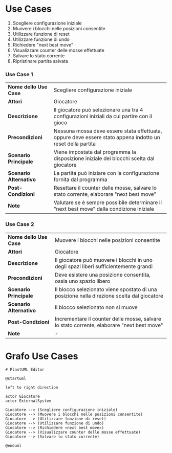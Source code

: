 # Use Cases
1. Scegliere configurazione iniziale
2. Muovere i blocchi nelle posizioni consentite
3. Utilizzare funzione di reset
4. Utilizzare funzione di undo
5. Richiedere "next best move"
6. Visualizzare counter delle mosse effettuate
7. Salvare lo stato corrente
8. Ripristinare partita salvata

### Use Case 1
<table>
  <tr>
    <td><b>Nome dello Use Case</b>
    <td>Scegliere configurazione iniziale</td>
  </tr>
  <tr>
    <td><b>Attori</b></td>
    <td>Giocatore</td>
  </tr>
  <tr>
    <td><b>Descrizione</b></td>
    <td>Il giocatore può selezionare una tra 4 configurazioni iniziali da cui partire con il gioco</td>
  </tr>
  <tr>
    <td><b>Precondizioni</b></td>
    <td>Nessuna mossa deve essere stata effettuata, oppure deve essere stato appena indotto un reset della partita</td>
  </tr>
  <tr>
    <td><b>Scenario Principale</b></td>
    <td>Viene impostata dal programma la disposizione iniziale dei blocchi scelta dal giocatore</td>
  </tr>
  <tr>
    <td><b>Scenario Alternativo</b></td>
    <td>La partita può iniziare con la configurazione fornita dal programma</td>
  </tr>
  <tr>
    <td><b>Post-Condizioni</b></td>
    <td>Resettare il counter delle mosse, salvare lo stato corrente, elaborare "next best move"</td>
  </tr>
    <tr>
    <td><b>Note</b></td>
    <td>Valutare se è sempre possibile determinare il "next best move" dalla condizione iniziale</td>
  </tr>
</table>

### Use Case 2
<table>
  <tr>
    <td><b>Nome dello Use Case</b>
    <td>Muovere i blocchi nelle posizioni consentite</td>
  </tr>
  <tr>
    <td><b>Attori</b></td>
    <td>Giocatore</td>
  </tr>
  <tr>
    <td><b>Descrizione</b></td>
    <td>Il giocatore può muovere i blocchi in uno degli spazi liberi sufficientemente grandi</td>
  </tr>
  <tr>
    <td><b>Precondizioni</b></td>
    <td>Deve esistere una posizione consentita, ossia uno spazio libero</td>
  </tr>
  <tr>
    <td><b>Scenario Principale</b></td>
    <td>Il blocco selezionato viene spostato di una posizione nella direzione scelta dal giocatore</td>
  </tr>
  <tr>
    <td><b>Scenario Alternativo</b></td>
    <td>Il blocco selezionato non si muove</td>
  </tr>
  <tr>
    <td><b>Post-Condizioni</b></td>
    <td>Incrementare il counter delle mosse, salvare lo stato corrente, elaborare "next best move"</td>
  </tr>
    <tr>
    <td><b>Note</b></td>
    <td>-</td>
  </tr>
</table>

# Grafo Use Cases
```plantuml
# PlantUML Editor

@startuml

left to right direction

actor Giocatore
actor ExternalSystem

Giocatore --> (Scegliere configurazione iniziale)
Giocatore --> (Muovere i blocchi nelle posizioni consentite)
Giocatore --> (Utilizzare funzione di reset)
Giocatore --> (Utilizzare funzione di undo)
Giocatore --> (Richiedere «next best move»)
Giocatore --> (Visualizzare counter delle mosse effettuate)
Giocatore --> (Salvare lo stato corrente)

@enduml
```
